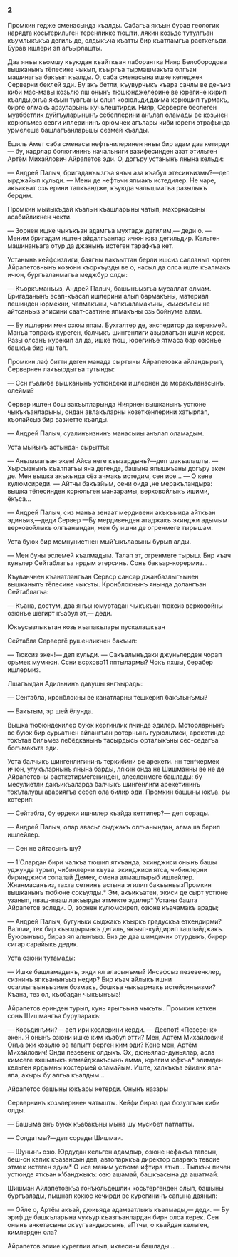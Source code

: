 ### 2

Промкин гедже сменасында къалды.
Сабагъа якъын бурав геологик нарядта косьтерильген теренликке тюшти, лякин козьде тутулгъан къумлыкъкъа дегиль де, олдыкъча къатты бир къатламгъа расткельди.
Бурав ишлери эп агъырлашты.

Даа янъы къомшу къуюдан къайткъан лаборантка Нияр Белобородова вышканынъ тёпесине чыкып, къыргъа тырмашмакъта олгъан машинагъа бакъып къалды.
О, саба сменасына ишке келеджек Серверни беклей эди.
Бу акъ бетли, къувурчыкъ къара сачлы ве денъиз киби мас-мавы козьлю яш онынъ тюшюнджелерине ве юрегине кирип къалды,онъа якъын тувгъаны олып корюльди,даима корюшип турмакъ, бирге олмакъ арзуларыны кучьлештирди.
Нияр, Серверге беслеген муаббетлик дуйгъуларынынъ себеплерини анълап оламады ве козьнен корюльмез севги иплерининъ орюмчек агълары киби юреги этрафында урмелеше башлагъанларьшы сезмей къалды.

Ешиль Амет саба сменасы нефтьчилеринен янъы бир адам даа кетирди — бу, кадрлар болюгининъ начальниги вазифесинден азат этильген Артём Михайлович Айрапетов эди.
О, догъру устанынъ янына кельди:

— Андрей Палыч, бригаданъызгъа янъы аза къабул этесинъизмы?—деп ырджайып кульди.
— Мени де нефтьчи япмакъ истедилер.
Не чаре, акъикъат озь ерини тапкъандже, къуюда чалышмагъа разылыкъ бердим.

Промкин мыйыкъдай къалын къашларыны чатып, махоркасыны асабийликнен чекти.

— Зорнен ишке чыкъкъан адамгъа мухтадж дегилим,— деди о.
— Меним бригадам иштен айдалгъанлар ичюн юва дегильдир.
Кельген машинанъага отур да джанынъ истеген тарафкъа кет.

Устанынъ кейфсизлиги, баягъы вакъыттан берли ишсиз салланып юрген Айрапетовнынъ козюни къоркъузды ве о, насыл да олса иште къалмакъ ичюн, бургъаланмагъа меджбур олды:

— Къоркъманъыз, Андрей Палыч, башынъызгъа мусаллат олмам.
Бригаданынъ эсап-къасап ишлерини алып бармакъны, материал пешинден юрмекни, чапмакъны, чапкъаламакъны, къыскъасы не айтсанъыз эписини саат-саатине япмакъны озь бойнума алам.

— Бу ишлерни мен озюм япам.
Бухгалтер де, экспедитор да керекмей.
Манъа топракъ куреген, балчыкъ шингенлиги азырлагъан ишчи керек.
Разы олсанъ курекип ал да, ишке тюш, юрегинъе ятмаса бар озюнъе башкъа бир иш тап.

Промкин лаф битти деген манада сыртыны Айрапетовка айландырып, Сервернен лакъырдыгъа тутынды:

— Ссн гъалиба вышканынъ устюндеки ишлернен де меракъланасынъ, олейми?

Сервер иштен бош вакъытларында Ниярнен вышканынъ устюне чыкъкъанларыны, ондан авлакъларны козеткенлерини хатырлап, къолайсыз бир вазиетте къалды.

— Андрей Палыч, суалинъизнинъ манасыиы анълап оламадым.

Уста мыйыкъ астындан сырытты:

— Анъламагъан экен!
Айса неге къызардынъ?—деп шакъалашты.
— Хырсызнынъ къалпагъы яна дегенде, башына япышкъаны догъру экен де.
Мен вышка акъкында сёз ачмакъ истедим, сен исе...
— О кене кулюмсиреди.
— Айтчы бакъайым, сени оида ,не меракъландыра: вышка тёпесинден корюльген манзарамы, верховойлыкъ ишими, ёкъса...

— Андрей Палыч, сиз манъа зенаат мердивени акъкъыида айткъан эдинъиз,—деди Сервер —Бу мердивенден атаджакъ экинджи адымым верховойлыкъ олгъанындан, мен бу ишни де огренмеге тырышам.

Уста буюк бир мемнуниетнен мый'ыкъларыны бурып алды.

— Мен буны эслемей къалмадым.
Талап эт, огренмеге тырыш.
Бнр къач куньлер Сейтаблагъа ярдым этерсинъ.
Сонъ бакъар-корермиз...

Къуванчнен къанатлангъан Сервср сансар джанбазлыгъынен вышканыпъ тёпесине чыкъты.
Кронблокнынъ янында долангъан Сейтаблагъа:

— Къана, достум, даа янъы юмуртадан чыкъкъан тюксиз верховойны озюнъе шегирт къабул эт,— деди.

Юкъусызлыкътан козь къапакълары пускалашкъан

Сейтабла Сервергё рушенликнен бакъып:

— Тюксиз экен!— деп кульди.
— Сакъалынъдаки джуньлерден чорап орьмек мумкюн.
Ссни всрхово11 яптылармы?
Чокъ яхшы, берабер ишлермиз.

Лшагъыдан Адильнинъ давушы янгъырады:

— Сентабла, кронблокны ве канатларны тешкерип бакътынъмы?

— Бакътым, эр шей ёлунда.

Вышка тюбюндекилер буюк кергинлик пчинде эдилер.
Моторларнынъ ве буюк бир сурьатнен айлангъан роторнынъ гурюльтиси, арекетинде токътав бильмез лебёдканынъ тасырдысы орталыкъны сес-седагъа богъмакъта эди.

Уста балчыкъ шингенлигининъ теркибини ве арекети.
нн тен^кермек ичюн, улукъларнынъ янына барды, лякин онда не Шишманны ве не де Айрапетовны расткетирмегенинден, элесленмеге башлады: бу месулиетли дакъикъаларда балчыкъ шингенлиги арекетининъ токъталувы авариягъа себеп ола билир эди.
Промкин башыны юкъа.
ры котерип:

— Сейтабла, бу ердеки ишчилер къайда кеттилер?— деп сорады.

— Андрей Палыч, олар авасьг сыджакъ олгъанындан, алмаша берип ишлейлер.

— Сен не айтасынъ шу?

— 1'Олардан бири чалкъа тюшип яткъанда, экинджиси онынъ башы уджунда турып, чибинлерни къува.
экинджиси ятса, чибинлерни биринджиси сопалай Демек, смена алмаштырыб ишлейлер.
Жнанмасанъиз, тахта сетнинъ астына эгилип бакъынъызПромкин вышканынъ тюбюне сокъулды.* Эм, акъикъатен, экиси де сырт устюне узанып, яваш-яваш лакъырды этмекте эдилер* Устаны башта Айрапетов эследи.
О, зорнен кулюмсиреп, озюне къачамакъ арады;

— Андрей Палыч, бугуньки сыджакъ къыркъ градускъа еткендирми?
Валлаи, тек бир къыздырмакъ дегиль, якъып-куйдирип ташлайджакъ.
Буюрынъыз, бираз ял алынъыз.
Биз де даа шимдичик отурдыкъ, бирер сигар сарайыкъ дедик.

Уста озюни тутамады:

— Ишке башламадынъ, энди ял аласынъмы?
Инсафсыз пезевенклер, сизнинъ япкъанынъыз недир?
Бир къач айлыкъ ишни осаллыгъынъызиен бозмакъ, бошкъа чыкъармакъ истейсинъизми?
Къана, тез ол, къобадан чыкъынъыз!

Айрапетов еринден турып, кунь ярыгъына чыкъты.
Промкин кеткен сонъ Шишмангъа буруларакъ:

— Корьдинъми?— аеп ири козлерини керди.
— Деспот!
«Пезевенк» экен.
Я онынъ озюни ишке ким къабул этти?
Мен, Артём Михайлович!
Онъа эки козьлю эв тапыгт берген ким эди?
Кене мен, Артём Михайлович!
Энди пезевенк олдыкъ.
Эх, дюньялар-дуньялар, асла кимсеге яхшылыкъ япмайджакъсынъ амма, юрегим юфкъа* элимден кельген ярдымны костермей оламайым.
Иште, халкъкъа эйилнк япа-япа, ахыры бу алгъа къалдым...

Айрапетос башыны юкъары кетерди.
Онынъ назары

Сервернинъ козьлеринен чатышты.
Кейфи бираз даа бозулгъан киби олды.

— Башыма энъ буюк къабакъны мына шу мусибет патлатты.

— Солдатмы?—деп сорады Шишмаи.

— Шунынъ озю.
Юрдудан кельген адамдыр, озюне нефакъа тапсын, беш-он капик къазансын деп, автопарккъа директор оларакъ тевсие этмек истеген эдим* О исе меним устюме ифтира атып...
Тыпкъы пичен устюнде яткъан к'банджыкъ: озю ашамай, башкъасына да ашатмай.

Шишман Айлапетовкъа гонъюльдешлик косьтергенден олып, башыны бургъалады, пышнап кокюс кечирди ве курегининъ сапына даянып:

— Ойле о, Артём акъай, дюиьяда адамзатлыкъ къалмады,— деди.
— Бу эриф де башкъларына чукъур къазгъанлардан бирн олса керек.
Сен онынъ анкетасыны окъугъандырсынъ, аПтчы, о къайдан кельген, кимлерден ола?

Айрапетов элиие курегпии алып, икяесини башлады...
